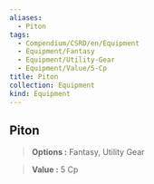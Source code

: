 ```yaml
---
aliases:
  - Piton
tags:
  - Compendium/CSRD/en/Equipment
  - Equipment/Fantasy
  - Equipment/Utility-Gear
  - Equipment/Value/5-Cp
title: Piton
collection: Equipment
kind: Equipment
---
```

## Piton    
    
>    
> **Options :** Fantasy, Utility Gear    
> **Value :** 5 Cp